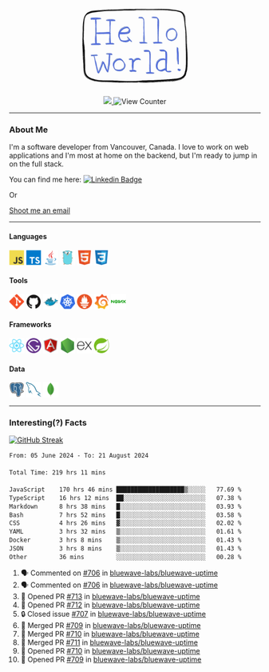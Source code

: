 <div align="center">
    <img src="./img/hello_world.webp" height="200px" width="">
    <div>
        <a href="https://www.linkedin.com/in/ajhollid">
            <img src="https://img.shields.io/badge/LinkedIn-blue"/>
        </a>
        <img src="https://komarev.com/ghpvc/?username=ajhollid&color=yellow" alt="View Counter">
    </div>
</div>

---

### About Me

I'm a software developer from Vancouver, Canada. I love to work on web applications and I'm most at home on the backend, but I'm ready to jump in on the full stack.

You can find me here: [![Linkedin Badge](https://img.shields.io/badge/-ajhollid-blue?style=flat&logo=Linkedin&logoColor=white)](https://www.linkedin.com/in/ajhollid)

Or

[Shoot me an email](mailto:ajhollid@gmail.com)

---

#### Languages

<div>
    <img src="./img/devicons/javascript-original.svg" width=30 height=30 alt="JavaScript">
    <img src="/img/devicons/typescript-original.svg" width=30 height=30 alt="TypeScript">
    <img src="./img/devicons/java-original.svg" width=30 height=30 alt="Java">
    <img src="./img/devicons/go-original.svg" width=30 height=30 alt="Golang">
    <img src="./img/devicons/html5-original.svg" width=30 height=30 alt="HTML 5">
    <img src="./img/devicons/css3-original.svg" width=30 height=30 alt="CSS 3">
</div>

#### Tools

<div>
    <img src="./img/devicons/git-original.svg" width=30 height=30 alt="Git">
    <img src="./img/devicons/github-original.svg" width=30 height=30 alt="Github">
    <img src="./img/devicons/docker-original.svg" width=30 
    height=30 alt="Docker">
    <img src="./img/devicons/kubernetes-original.svg" width=30 height=30 alt="K8">
    <img src="./img/devicons/prometheus-original.svg" width=30 height=30 alt="Prometheus">
    <img src="./img/devicons/grafana-original.svg" width=30 height=30 alt="Grafana">
    <img src="./img/devicons/nginx-original.svg" width=30 height=30 alt="Nginx">
</div>

#### Frameworks

<div>
    <img src="./img/devicons/react-original.svg" width=30 height=30 alt="React">
    <img src="./img/devicons/gatsby-original.svg" width=30 height=30 alt="Gatsby">
    <img src="./img/devicons/angularjs-original.svg" width=30 height=30 alt="AngularJS">
    <img src="./img/devicons/nodejs-original.svg" width=30 height=30 alt="NodeJS">
    <img src="./img/devicons/express-original.svg" width=30 height=30 alt="Express">
    <img src="./img/devicons/spring-original.svg" width=30 height=30 alt="Spring">
</div>

#### Data

<div>
    <img src="./img/devicons/postgresql-original.svg" width=30 height=30 alt="Postgresql">
    <img src="./img/devicons/mysql-original.svg" width=30 height=30 alt="Mysql">
    <img src="./img/devicons/mongodb-original.svg" width=30 height=30 alt="MongoDB">
</div>

---

### Interesting(?) Facts

[![GitHub Streak](http://github-readme-streak-stats.herokuapp.com?user=ajhollid)](https://git.io/streak-stats)

 <!--START_SECTION:waka-->

```txt
From: 05 June 2024 - To: 21 August 2024

Total Time: 219 hrs 11 mins

JavaScript    170 hrs 46 mins ███████████████████▒░░░░░   77.69 %
TypeScript    16 hrs 12 mins  ██░░░░░░░░░░░░░░░░░░░░░░░   07.38 %
Markdown      8 hrs 38 mins   █░░░░░░░░░░░░░░░░░░░░░░░░   03.93 %
Bash          7 hrs 52 mins   █░░░░░░░░░░░░░░░░░░░░░░░░   03.58 %
CSS           4 hrs 26 mins   ▓░░░░░░░░░░░░░░░░░░░░░░░░   02.02 %
YAML          3 hrs 32 mins   ▒░░░░░░░░░░░░░░░░░░░░░░░░   01.61 %
Docker        3 hrs 8 mins    ▒░░░░░░░░░░░░░░░░░░░░░░░░   01.43 %
JSON          3 hrs 8 mins    ▒░░░░░░░░░░░░░░░░░░░░░░░░   01.43 %
Other         36 mins         ░░░░░░░░░░░░░░░░░░░░░░░░░   00.28 %
```

<!--END_SECTION:waka-->


<!--START_SECTION:activity-->
1. 🗣 Commented on [#706](https://github.com/bluewave-labs/bluewave-uptime/issues/706#issuecomment-2307544014) in [bluewave-labs/bluewave-uptime](https://github.com/bluewave-labs/bluewave-uptime)
2. 🗣 Commented on [#706](https://github.com/bluewave-labs/bluewave-uptime/issues/706#issuecomment-2307540172) in [bluewave-labs/bluewave-uptime](https://github.com/bluewave-labs/bluewave-uptime)
3. 💪 Opened PR [#713](https://github.com/bluewave-labs/bluewave-uptime/pull/713) in [bluewave-labs/bluewave-uptime](https://github.com/bluewave-labs/bluewave-uptime)
4. 💪 Opened PR [#712](https://github.com/bluewave-labs/bluewave-uptime/pull/712) in [bluewave-labs/bluewave-uptime](https://github.com/bluewave-labs/bluewave-uptime)
5. 🔒 Closed issue [#707](https://github.com/bluewave-labs/bluewave-uptime/issues/707) in [bluewave-labs/bluewave-uptime](https://github.com/bluewave-labs/bluewave-uptime)
6. 🎉 Merged PR [#709](https://github.com/bluewave-labs/bluewave-uptime/pull/709) in [bluewave-labs/bluewave-uptime](https://github.com/bluewave-labs/bluewave-uptime)
7. 🎉 Merged PR [#710](https://github.com/bluewave-labs/bluewave-uptime/pull/710) in [bluewave-labs/bluewave-uptime](https://github.com/bluewave-labs/bluewave-uptime)
8. 🎉 Merged PR [#711](https://github.com/bluewave-labs/bluewave-uptime/pull/711) in [bluewave-labs/bluewave-uptime](https://github.com/bluewave-labs/bluewave-uptime)
9. 💪 Opened PR [#710](https://github.com/bluewave-labs/bluewave-uptime/pull/710) in [bluewave-labs/bluewave-uptime](https://github.com/bluewave-labs/bluewave-uptime)
10. 💪 Opened PR [#709](https://github.com/bluewave-labs/bluewave-uptime/pull/709) in [bluewave-labs/bluewave-uptime](https://github.com/bluewave-labs/bluewave-uptime)
<!--END_SECTION:activity-->
